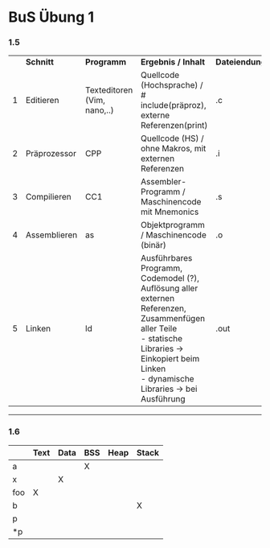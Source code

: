 # BuS Übung 1

### 1.5

<table>
    <th>
        <td><strong>Schnitt</strong></td>
        <td><strong>Programm</strong></td>
        <td><strong>Ergebnis / Inhalt</strong></td>
        <td><strong>Dateiendung</strong></td>
    </th>
    <tr>
        <td>1</td>
        <td>Editieren</td>
        <td>Texteditoren (Vim, nano,..)</td>
        <td>Quellcode (Hochsprache) / # include(präproz), externe Referenzen(print)</td>
        <td>.c</td>
    </tr>
    <tr>
        <td>2</td>
        <td>Präprozessor</td>
        <td>CPP</td>
        <td>Quellcode (HS) / ohne Makros, mit externen Referenzen</td>
        <td>.i</td>
    </tr>
    <tr>
        <td>3</td>
        <td>Compilieren</td>
        <td>CC1</td>
        <td>Assembler-Programm / Maschinencode mit Mnemonics</td>
        <td>.s</td>
    </tr>
    <tr>
        <td>4</td>
        <td>Assemblieren</td>
        <td>as</td>
        <td>Objektprogramm / Maschinencode (binär)</td>
        <td>.o</td>
    </tr>
    <tr>
        <td>5</td>
        <td>Linken</td>
        <td>ld</td>
        <td>Ausführbares Programm, Codemodel (?), Auflösung aller externen Referenzen, Zusammenfügen aller Teile<br />
        - statische Libraries -> Einkopiert beim Linken<br />
        - dynamische Libraries -> bei Ausführung
        </td>
        <td>.out</td>
    </tr>
</table>

---
### 1.6
| | Text | Data | BSS | Heap | Stack |
| - | - | - | - | - | - |
| a | | | X | | |
| x | | X | | | |
| foo | X | | | | |
| b | | | | | X |
| p | | | | | |
| *p | | | | | |
